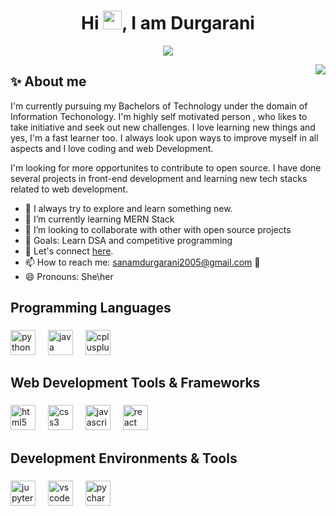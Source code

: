 <h1 align="center">Hi <img src="https://raw.githubusercontent.com/MartinHeinz/MartinHeinz/master/wave.gif" width="30px">, I am Durgarani</h1>
<p align="center">
  <a href="https://github.com/DenverCoder1/readme-typing-svg"><img src="https://readme-typing-svg.herokuapp.com?color=FE64D9&center=true&lines=Front-End+Web+Developer;&center=true&width=380&height=45"></a>
</p>

<img align="right"  src="https://user-images.githubusercontent.com/74038190/221352975-94759904-aa4c-4032-a8ab-b546efb9c478.gif" />

<h2 align=""> ✨ About me </h2>
I'm currently pursuing my Bachelors of Technology under the domain of Information Techonology. I'm highly self motivated person , who likes to take initiative and seek out new challenges. I love learning new things and yes, I'm a fast learner too. I always look upon ways to improve myself in all aspects and I love coding and web Development.


I'm looking for more opportunites to contribute to open source. I have done several projects in front-end development and learning new tech stacks related to web development.

- 🤩 I always try to explore and learn something new.
- 🌱 I’m currently learning MERN Stack
- 👯 I’m looking to collaborate with other with open source projects
- 🥅 Goals: Learn DSA and competitive programming 
- 🎉 Let's connect [here](http://www.linkedin.com/in/sanam-durga-rani-8a6917293).
- 📫 How to reach me: sanamdurgarani2005@gmail.com 📩
- 😄 Pronouns: She\her



<h2 align="left">Programming Languages</h2>

###

<div align="left">
  <img src="https://cdn.jsdelivr.net/gh/devicons/devicon/icons/python/python-original.svg" height="40" alt="python logo"  />
  <img width="12" />
  <img src="https://cdn.jsdelivr.net/gh/devicons/devicon/icons/java/java-original.svg" height="40" alt="java logo"  />
  <img width="12" />
  <img src="https://cdn.jsdelivr.net/gh/devicons/devicon/icons/cplusplus/cplusplus-original.svg" height="40" alt="cplusplus logo"  />
</div>

###

<h2 align="left">Web Development Tools & Frameworks</h2>

###

<div align="left">
  <img src="https://cdn.jsdelivr.net/gh/devicons/devicon/icons/html5/html5-original.svg" height="40" alt="html5 logo"  />
  <img width="12" />
  <img src="https://cdn.jsdelivr.net/gh/devicons/devicon/icons/css3/css3-original.svg" height="40" alt="css3 logo"  />
  <img width="12" />
  <img src="https://cdn.jsdelivr.net/gh/devicons/devicon/icons/javascript/javascript-original.svg" height="40" alt="javascript logo"  />
  <img width="12" />
  <img src="https://cdn.jsdelivr.net/gh/devicons/devicon/icons/react/react-original.svg" height="40" alt="react logo"  />
  <img width="12" />
</div>

###

<h2 align="left">Development Environments & Tools</h2>

###

<div align="left">
  <img src="https://cdn.jsdelivr.net/gh/devicons/devicon/icons/jupyter/jupyter-original.svg" height="40" alt="jupyter logo"  />
  <img width="12" />
  <img src="https://cdn.jsdelivr.net/gh/devicons/devicon/icons/vscode/vscode-original.svg" height="40" alt="vscode logo"  />
  <img width="12" />
  <img src="https://cdn.jsdelivr.net/gh/devicons/devicon/icons/pycharm/pycharm-original.svg" height="40" alt="pycharm logo"  />
  <img width="12" />
</div>

###
